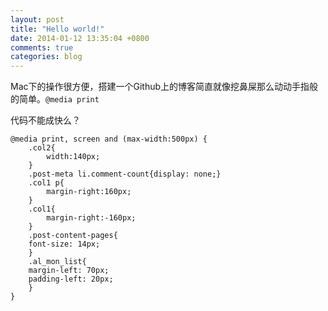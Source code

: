```yaml
---
layout: post
title: "Hello world!"
date: 2014-01-12 13:35:04 +0800
comments: true
categories: blog
---
```

Mac下的操作很方便，搭建一个Github上的博客简直就像挖鼻屎那么动动手指般的简单。`@media print`

代码不能成快么？

```
@media print, screen and (max-width:500px) {
	.col2{
		width:140px;
	}
	.post-meta li.comment-count{display: none;}
	.col1 p{
		margin-right:160px;
	}
	.col1{
		margin-right:-160px;
	}
	.post-content-pages{
	font-size: 14px;
	}
	.al_mon_list{
	margin-left: 70px;
	padding-left: 20px;
	}
}
```